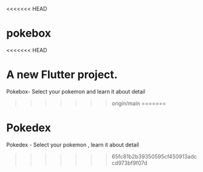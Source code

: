 <<<<<<< HEAD
# pokebox
<<<<<<< HEAD

A new Flutter project.
=======
Pokebox- Select your pokemon and learn it  about detail
>>>>>>> origin/main
=======
# Pokedex
Pokedex - Select your pokemon , learn it about detail
>>>>>>> 65fc81b2b39350595cf450913adccd973bf9f07d
